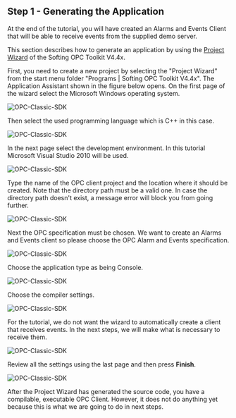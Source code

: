 ## **Step 1 - Generating the Application**

At the end of the tutorial, you will have created an Alarms and Events Client that will be able to receive events from the supplied demo server.

This section describes how to generate an application by using the [Project Wizard](c2dd4578-aa68-4ba7-bf5b-4da879baaa29.htm) of the Softing OPC Toolkit V4.4x.

First, you need to create a new project by selecting the "Project Wizard" from the start menu folder "Programs | Softing OPC Toolkit V4.4x". The Application Assistant shown in the figure below opens. On the first page of the wizard select the Microsoft Windows operating system.

![OPC-Classic-SDK](https://github.com/SoftingIndustrial/OPC-Classic-SDK/raw/main/documentation_pics/OPCWizard_Step1.png)

Then select the used programming language which is C++ in this case.

![OPC-Classic-SDK](https://github.com/SoftingIndustrial/OPC-Classic-SDK/raw/main/documentation_pics/OPCWizard_Step2.png)

In the next page select the development environment. In this tutorial Microsoft Visual Studio 2010 will be used.

![OPC-Classic-SDK](https://github.com/SoftingIndustrial/OPC-Classic-SDK/raw/main/documentation_pics/OPCWizard_Step3.png)

Type the name of the OPC client project and the location where it should be created. Note that the directory path must be a valid one. In case the directory path doesn't exist, a message error will block you from going further.

![OPC-Classic-SDK](https://github.com/SoftingIndustrial/OPC-Classic-SDK/raw/main/documentation_pics/OPCWizard_Step4.png)

Next the OPC specification must be chosen. We want to create an Alarms and Events client so please choose the OPC Alarm and Events specification.

![OPC-Classic-SDK](https://github.com/SoftingIndustrial/OPC-Classic-SDK/raw/main/documentation_pics/OPCWizard_Client_AE_Step5.PNG)

Choose the application type as being Console.

![OPC-Classic-SDK](https://github.com/SoftingIndustrial/OPC-Classic-SDK/raw/main/documentation_pics/OPCWizard_Client_AE_Step6.PNG)

Choose the compiler settings.

![OPC-Classic-SDK](https://github.com/SoftingIndustrial/OPC-Classic-SDK/raw/main/documentation_pics/OPCWizard_Client_AE_Step7.PNG)

For the tutorial, we do not want the wizard to automatically create a client that receives events. In the next steps, we will make what is necessary to receive them.

![OPC-Classic-SDK](https://github.com/SoftingIndustrial/OPC-Classic-SDK/raw/main/documentation_pics/OPCWizard_Client_AE_Step8.PNG)


Review all the settings using the last page and then press **Finish**.

![OPC-Classic-SDK](https://github.com/SoftingIndustrial/OPC-Classic-SDK/raw/main/documentation_pics/OPCWizard_Client_AE_Step9.PNG)

After the Project Wizard has generated the source code, you have a compilable, executable OPC Client. However, it does not do anything yet because this is what we are going to do in next steps.